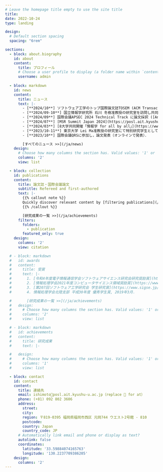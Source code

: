 ```yaml
---
# Leave the homepage title empty to use the site title
title:
date: 2022-10-24
type: landing

design:
  # Default section spacing
  spacing: "6rem"

sections:
  - block: about.biography
    id: about
    content:
      title: プロフィール
      # Choose a user profile to display (a folder name within `content/authors/`)
      username: admin
  
  - block: markdown
    id: news
    content:
      title: ニュース
      text: |-
        - [**2024/10**] ソフトウェア工学のトップ国際論文誌TOSEM (ACM Transactions on Software Engineering and Methodology) に論文採択（Repairs and Breaks Prediction for Deep Neural Networks）
        - [**2024/09-10**] 国立情報学研究所 石川 冬樹准教授の研究室を訪問し共同研究を実施
        - [**2024/09**] 国際会議APSEC 2024 Technical Track に論文採択 ([An Empirical Study on Self-Admitted Technical Debt in Quantum Software](/ja/publication/ishimoto-2024-qsatd/))．
        - [**2024/07**] [MSR Summit Japan 2024](https://posl.ait.kyushu-u.ac.jp/~msrsummitjapan2024/#) 参加．
        - [**2024/03**] [8大学共同開催「情報学 for all by all」](https://www.i.u-tokyo.ac.jp/events/joho-for-all2024/) 登壇．
        - [**2023/10-11**] 東京大学 Lei Ma准教授の研究室にて特別研究学生として在籍．
        - [**2023/10**] 国際会議QRSに参加し，論文発表（オンラインで発表）．

        [すべてのニュース >>](/ja/news)
    design:
      # Choose how many columns the section has. Valid values: '1' or '2'.
      columns: '2'
      view: list

  - block: collection
    id: publications
    content:
      title: 論文誌・国際会議論文
      subtitle: Refereed and first-authored
      text: |-
        {{% callout note %}}
        Quickly discover relevant content by [filtering publications](/ja/publication/).
        {{% /callout %}}

        [研究成果の一覧 >>](/ja/achievements)
      filters:
        folders:
          - publication
        featured_only: true
    design:
      columns: '2'
      view: citation

  # - block: markdown
  #   id: awards
  #   content:
  #     title: 受賞
  #     text: |-
  #       1. [令和4年度電子情報通信学会ソフトウェアサイエンス研究会研究奨励賞](https://www.ieice.org/iss/ss/award.html), 2023年3月．
  #       2. [情報処理学会2021年度コンピュータサイエンス領域奨励賞](https://www.ipsj.or.jp/award/cs-award-2021.html), 2021年6月．
  #       3. [第207回ソフトウェア工学研究会 学生研究賞](https://www.sigse.jp/award.html), 2021年3月．
  #       4. 情報処理学会北陸支部 平成30年度 優秀学生賞, 2019年3月．

  #       [研究成果の一覧 >>](/ja/achievements)
  #   design:
  #     # Choose how many columns the section has. Valid values: '1' or '2'.
  #     columns: '2'
  #     view: list

  # - block: markdown
  #   id: achievements
  #   content:
  #     title: 研究成果
  #     text: |-

  #   design:
  #     # Choose how many columns the section has. Valid values: '1' or '2'.
  #     columns: '1'
  #     view: list

  - block: contact
    id: contact
    content:
      title: 連絡先
      email: ishimoto🌟posl.ait.kyushu-u.ac.jp（replace 🌟 for at）
      phone: (+81) 092 802 3606
      address:
        street: 
        city: 
        region: 〒819-0395 福岡県福岡市西区 元岡744 ウエスト2号館 - 810
        postcode: 
        country: Japan
        country_code: JP
      # Automatically link email and phone or display as text?
      autolink: false
      coordinates:
        latitude: '33.59884074165763'
        longitude: '130.2237709386205'
    design:
      columns: '2'
---
```

